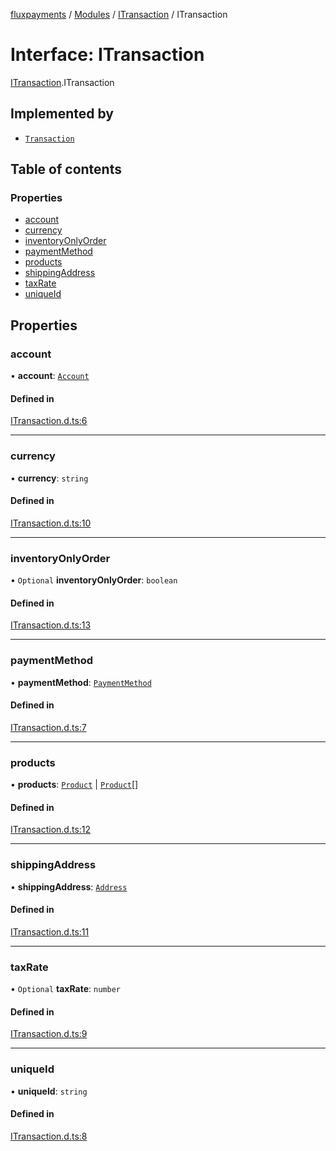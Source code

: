 [fluxpayments](../README.md) / [Modules](../modules.md) / [ITransaction](../modules/ITransaction.md) / ITransaction

# Interface: ITransaction

[ITransaction](../modules/ITransaction.md).ITransaction

## Implemented by

- [`Transaction`](../classes/Transaction.Transaction.md)

## Table of contents

### Properties

- [account](ITransaction.ITransaction.md#account)
- [currency](ITransaction.ITransaction.md#currency)
- [inventoryOnlyOrder](ITransaction.ITransaction.md#inventoryonlyorder)
- [paymentMethod](ITransaction.ITransaction.md#paymentmethod)
- [products](ITransaction.ITransaction.md#products)
- [shippingAddress](ITransaction.ITransaction.md#shippingaddress)
- [taxRate](ITransaction.ITransaction.md#taxrate)
- [uniqueId](ITransaction.ITransaction.md#uniqueid)

## Properties

### account

• **account**: [`Account`](../classes/Account.Account.md)

#### Defined in

[ITransaction.d.ts:6](https://github.com/fluxpayments1/fluxpayments_api_ts/blob/f399fd88ef4597c94780821c6c36c026357f27e7/src/types/flux_types/ITransaction.d.ts#L6)

___

### currency

• **currency**: `string`

#### Defined in

[ITransaction.d.ts:10](https://github.com/fluxpayments1/fluxpayments_api_ts/blob/f399fd88ef4597c94780821c6c36c026357f27e7/src/types/flux_types/ITransaction.d.ts#L10)

___

### inventoryOnlyOrder

• `Optional` **inventoryOnlyOrder**: `boolean`

#### Defined in

[ITransaction.d.ts:13](https://github.com/fluxpayments1/fluxpayments_api_ts/blob/f399fd88ef4597c94780821c6c36c026357f27e7/src/types/flux_types/ITransaction.d.ts#L13)

___

### paymentMethod

• **paymentMethod**: [`PaymentMethod`](../classes/PaymentMethod.PaymentMethod.md)

#### Defined in

[ITransaction.d.ts:7](https://github.com/fluxpayments1/fluxpayments_api_ts/blob/f399fd88ef4597c94780821c6c36c026357f27e7/src/types/flux_types/ITransaction.d.ts#L7)

___

### products

• **products**: [`Product`](../classes/Product.Product.md) \| [`Product`](../classes/Product.Product.md)[]

#### Defined in

[ITransaction.d.ts:12](https://github.com/fluxpayments1/fluxpayments_api_ts/blob/f399fd88ef4597c94780821c6c36c026357f27e7/src/types/flux_types/ITransaction.d.ts#L12)

___

### shippingAddress

• **shippingAddress**: [`Address`](../classes/Address.Address.md)

#### Defined in

[ITransaction.d.ts:11](https://github.com/fluxpayments1/fluxpayments_api_ts/blob/f399fd88ef4597c94780821c6c36c026357f27e7/src/types/flux_types/ITransaction.d.ts#L11)

___

### taxRate

• `Optional` **taxRate**: `number`

#### Defined in

[ITransaction.d.ts:9](https://github.com/fluxpayments1/fluxpayments_api_ts/blob/f399fd88ef4597c94780821c6c36c026357f27e7/src/types/flux_types/ITransaction.d.ts#L9)

___

### uniqueId

• **uniqueId**: `string`

#### Defined in

[ITransaction.d.ts:8](https://github.com/fluxpayments1/fluxpayments_api_ts/blob/f399fd88ef4597c94780821c6c36c026357f27e7/src/types/flux_types/ITransaction.d.ts#L8)
